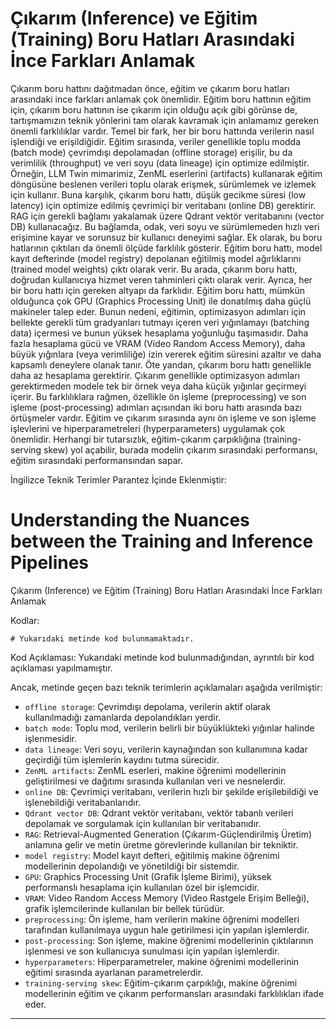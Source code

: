 # Çıkarım (Inference) ve Eğitim (Training) Boru Hatları Arasındaki İnce Farkları Anlamak

Çıkarım boru hattını dağıtmadan önce, eğitim ve çıkarım boru hatları arasındaki ince farkları anlamak çok önemlidir. Eğitim boru hattının eğitim için, çıkarım boru hattının ise çıkarım için olduğu açık gibi görünse de, tartışmamızın teknik yönlerini tam olarak kavramak için anlamamız gereken önemli farklılıklar vardır. Temel bir fark, her bir boru hattında verilerin nasıl işlendiği ve erişildiğidir. Eğitim sırasında, veriler genellikle toplu modda (batch mode) çevrimdışı depolamadan (offline storage) erişilir, bu da verimlilik (throughput) ve veri soyu (data lineage) için optimize edilmiştir. Örneğin, LLM Twin mimarimiz, ZenML eserlerini (artifacts) kullanarak eğitim döngüsüne beslenen verileri toplu olarak erişmek, sürümlemek ve izlemek için kullanır. Buna karşılık, çıkarım boru hattı, düşük gecikme süresi (low latency) için optimize edilmiş çevrimiçi bir veritabanı (online DB) gerektirir. RAG için gerekli bağlamı yakalamak üzere Qdrant vektör veritabanını (vector DB) kullanacağız. Bu bağlamda, odak, veri soyu ve sürümlemeden hızlı veri erişimine kayar ve sorunsuz bir kullanıcı deneyimi sağlar. Ek olarak, bu boru hatlarının çıktıları da önemli ölçüde farklılık gösterir. Eğitim boru hattı, model kayıt defterinde (model registry) depolanan eğitilmiş model ağırlıklarını (trained model weights) çıktı olarak verir. Bu arada, çıkarım boru hattı, doğrudan kullanıcıya hizmet veren tahminleri çıktı olarak verir. Ayrıca, her bir boru hattı için gereken altyapı da farklıdır. Eğitim boru hattı, mümkün olduğunca çok GPU (Graphics Processing Unit) ile donatılmış daha güçlü makineler talep eder. Bunun nedeni, eğitimin, optimizasyon adımları için bellekte gerekli tüm gradyanları tutmayı içeren veri yığınlamayı (batching data) içermesi ve bunun yüksek hesaplama yoğunluğu taşımasıdır. Daha fazla hesaplama gücü ve VRAM (Video Random Access Memory), daha büyük yığınlara (veya verimliliğe) izin vererek eğitim süresini azaltır ve daha kapsamlı deneylere olanak tanır. Öte yandan, çıkarım boru hattı genellikle daha az hesaplama gerektirir. Çıkarım genellikle optimizasyon adımları gerektirmeden modele tek bir örnek veya daha küçük yığınlar geçirmeyi içerir. Bu farklılıklara rağmen, özellikle ön işleme (preprocessing) ve son işleme (post-processing) adımları açısından iki boru hattı arasında bazı örtüşmeler vardır. Eğitim ve çıkarım sırasında aynı ön işleme ve son işleme işlevlerini ve hiperparametreleri (hyperparameters) uygulamak çok önemlidir. Herhangi bir tutarsızlık, eğitim-çıkarım çarpıklığına (training-serving skew) yol açabilir, burada modelin çıkarım sırasındaki performansı, eğitim sırasındaki performansından sapar.

İngilizce Teknik Terimler Parantez İçinde Eklenmiştir:
# Understanding the Nuances between the Training and Inference Pipelines
Çıkarım (Inference) ve Eğitim (Training) Boru Hatları Arasındaki İnce Farkları Anlamak

Kodlar:
```
# Yukarıdaki metinde kod bulunmamaktadır.
```
Kod Açıklaması:
Yukarıdaki metinde kod bulunmadığından, ayrıntılı bir kod açıklaması yapılmamıştır.

Ancak, metinde geçen bazı teknik terimlerin açıklamaları aşağıda verilmiştir:

*   `offline storage`: Çevrimdışı depolama, verilerin aktif olarak kullanılmadığı zamanlarda depolandıkları yerdir.
*   `batch mode`: Toplu mod, verilerin belirli bir büyüklükteki yığınlar halinde işlenmesidir.
*   `data lineage`: Veri soyu, verilerin kaynağından son kullanımına kadar geçirdiği tüm işlemlerin kaydını tutma sürecidir.
*   `ZenML artifacts`: ZenML eserleri, makine öğrenimi modellerinin geliştirilmesi ve dağıtımı sırasında kullanılan veri ve nesnelerdir.
*   `online DB`: Çevrimiçi veritabanı, verilerin hızlı bir şekilde erişilebildiği ve işlenebildiği veritabanlarıdır.
*   `Qdrant vector DB`: Qdrant vektör veritabanı, vektör tabanlı verileri depolamak ve sorgulamak için kullanılan bir veritabanıdır.
*   `RAG`: Retrieval-Augmented Generation (Çıkarım-Güçlendirilmiş Üretim) anlamına gelir ve metin üretme görevlerinde kullanılan bir tekniktir.
*   `model registry`: Model kayıt defteri, eğitilmiş makine öğrenimi modellerinin depolandığı ve yönetildiği bir sistemdir.
*   `GPU`: Graphics Processing Unit (Grafik İşleme Birimi), yüksek performanslı hesaplama için kullanılan özel bir işlemcidir.
*   `VRAM`: Video Random Access Memory (Video Rastgele Erişim Belleği), grafik işlemcilerinde kullanılan bir bellek türüdür.
*   `preprocessing`: Ön işleme, ham verilerin makine öğrenimi modelleri tarafından kullanılmaya uygun hale getirilmesi için yapılan işlemlerdir.
*   `post-processing`: Son işleme, makine öğrenimi modellerinin çıktılarının işlenmesi ve son kullanıcıya sunulması için yapılan işlemlerdir.
*   `hyperparameters`: Hiperparametreler, makine öğrenimi modellerinin eğitimi sırasında ayarlanan parametrelerdir.
*   `training-serving skew`: Eğitim-çıkarım çarpıklığı, makine öğrenimi modellerinin eğitim ve çıkarım performansları arasındaki farklılıkları ifade eder.

---

